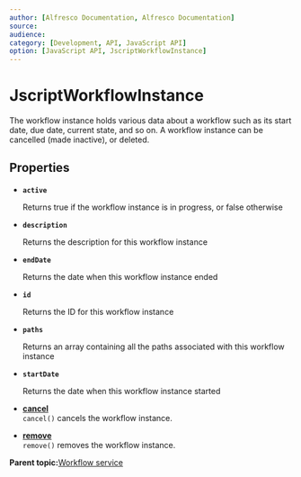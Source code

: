 ```yaml
---
author: [Alfresco Documentation, Alfresco Documentation]
source: 
audience: 
category: [Development, API, JavaScript API]
option: [JavaScript API, JscriptWorkflowInstance]
---
```


# JscriptWorkflowInstance

The workflow instance holds various data about a workflow such as its start date, due date, current state, and so on. A workflow instance can be cancelled \(made inactive\), or deleted.

## Properties

-   **`active`**

    Returns true if the workflow instance is in progress, or false otherwise

-   **`description`**

    Returns the description for this workflow instance

-   **`endDate`**

    Returns the date when this workflow instance ended

-   **`id`**

    Returns the ID for this workflow instance

-   **`paths`**

    Returns an array containing all the paths associated with this workflow instance

-   **`startDate`**

    Returns the date when this workflow instance started


-   **[cancel](../references/API-JS-WorkflowInstance-cancel.md)**  
`cancel()` cancels the workflow instance.
-   **[remove](../references/API-JS-WorkflowInstance-remove.md)**  
`remove()` removes the workflow instance.

**Parent topic:**[Workflow service](../references/API-JS-WorkflowService.md)

